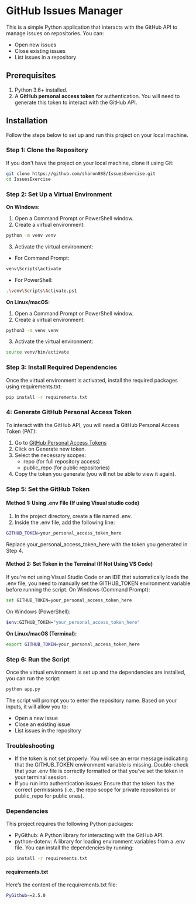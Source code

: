 # GitHub Issues Manager

This is a simple Python application that interacts with the GitHub API to manage issues on repositories. You can:
- Open new issues
- Close existing issues
- List issues in a repository

## Prerequisites

1. Python 3.6+ installed.
2. A **GitHub personal access token** for authentication. You will need to generate this token to interact with the GitHub API.

## Installation

Follow the steps below to set up and run this project on your local machine.

### Step 1: Clone the Repository
If you don't have the project on your local machine, clone it using Git:
```bash
git clone https://github.com/sharon088/IssuesExercise.git
cd IssuesExercise
```

### Step 2: Set Up a Virtual Environment
**On Windows:**
1. Open a Command Prompt or PowerShell window.
2. Create a virtual environment:
```bash
python -m venv venv
```

3. Activate the virtual environment:
- For Command Prompt:
```bash
venv\Scripts\activate
```
- For PowerShell:
```bash
.\venv\Scripts\Activate.ps1
```

**On Linux/macOS:**
1. Open a Command Prompt or PowerShell window.
2. Create a virtual environment:
```bash
python3 -m venv venv
```
3. Activate the virtual environment: 
```bash
source venv/bin/activate
```

### Step 3: Install Required Dependencies
Once the virtual environment is activated, install the required packages using requirements.txt:
```bash
pip install -r requirements.txt
```
### 4: Generate GitHub Personal Access Token
To interact with the GitHub API, you will need a GitHub Personal Access Token (PAT):
1. Go to [GitHub Personal Access Tokens](https://github.com/settings/tokens)
2. Click on Generate new token.
3. Select the necessary scopes:
    - repo (for full repository access)
    - public_repo (for public repositories)
4. Copy the token you generate (you will not be able to view it again).

### Step 5: Set the GitHub Token
#### Method 1: Using .env File (If using Visual studio code)
1. In the project directory, create a file named .env.
2. Inside the .env file, add the following line:
```bash
GITHUB_TOKEN=your_personal_access_token_here
```
Replace your_personal_access_token_here with the token you generated in Step 4.

#### Method 2: Set Token in the Terminal (If Not Using VS Code)
If you're not using Visual Studio Code or an IDE that automatically loads the .env file, you need to manually set the GITHUB_TOKEN environment variable before running the script.
On Windows (Command Prompt):
```bash
set GITHUB_TOKEN=your_personal_access_token_here
```

On Windows (PowerShell):
```bash
$env:GITHUB_TOKEN="your_personal_access_token_here"
```

**On Linux/macOS (Terminal):**
```bash
export GITHUB_TOKEN=your_personal_access_token_here
```

### Step 6: Run the Script
Once the virtual environment is set up and the dependencies are installed, you can run the script:
```bash
python app.py
```

The script will prompt you to enter the repository name. Based on your inputs, it will allow you to:

- Open a new issue
- Close an existing issue
- List issues in the repository

### Troubleshooting
- If the token is not set properly: You will see an error message indicating that the GITHUB_TOKEN environment variable is missing. Double-check that your .env file is correctly formatted or that you’ve set the token in your terminal session.
- If you run into authentication issues: Ensure that the token has the correct permissions (i.e., the repo scope for private repositories or public_repo for public ones).

### Dependencies
This project requires the following Python packages:
- PyGithub: A Python library for interacting with the GitHub API.
- python-dotenv: A library for loading environment variables from a .env file.
You can install the dependencies by running:
```bash
pip install -r requirements.txt
```

#### requirements.txt
Here’s the content of the requirements.txt file:
```bash
PyGithub==2.5.0
```